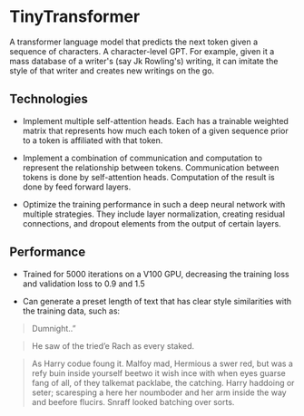 # TinyTransformer

A transformer language model that predicts the next token given a sequence of characters. A character-level GPT. For example, given it a mass database of a writer's (say Jk Rowling's) writing, it can imitate the style of that writer and creates new writings on the go.

## Technologies

- Implement multiple self-attention heads. Each has a trainable weighted matrix that represents how much each token of a given sequence prior to a token is affiliated with that token.

- Implement a combination of communication and computation to represent the relationship between tokens. Communication between tokens is done by self-attention heads. Computation of the result is done by feed forward layers.

- Optimize the training performance in such a deep neural network with multiple strategies. They include layer normalization, creating residual connections, and dropout elements from the output of certain layers.

## Performance

- Trained for 5000 iterations on a V100 GPU, decreasing the training loss and validation loss to 0.9 and 1.5

- Can generate a preset length of text that has clear style similarities with the training data, such as: 

> Dumnight..” 

> He saw of the tried’e Rach as every staked. 

> As Harry codue foung it. Malfoy mad, Hermious a swer red, but was a refy buin inside yourself beetwo it wish ince with when eyes guarse fang of all, of they talkemat packlabe, the catching. Harry haddoing or seter; scaresping a here her noumboder 
and her arm inside the way and beefore flucirs. Snraff looked batching over sorts. 